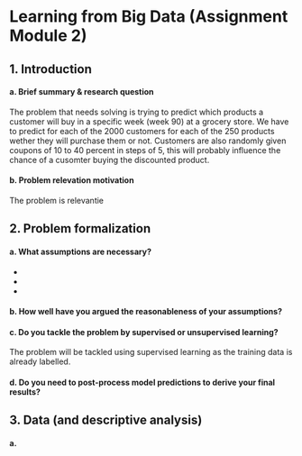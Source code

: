 # Learning from Big Data (Assignment Module 2)

## 1. Introduction

#### a. Brief summary & research question
The problem that needs solving is trying to predict which products a customer will buy in a specific week (week 90) at a grocery store. We have to predict for each of the 2000 customers for each of the 250 products wether they will purchase them or not. Customers are also randomly given coupons of 10 to 40 percent in steps of 5, this will probably influence the chance of a cusomter buying the discounted product.

#### b. Problem relevation motivation
The problem is relevantie



## 2. Problem formalization
#### a. What assumptions are necessary?
<ul> 
    <li>
    <li>
    <li>
</ul>

#### b. How well have you argued the reasonableness of your assumptions?  
#### c. Do you tackle the problem by supervised or unsupervised learning? 
The problem will be tackled using supervised learning as the training data is already labelled.

#### d. Do you need to post-process model predictions to derive your final results? 



## 3. Data (and descriptive analysis)
#### a. 
